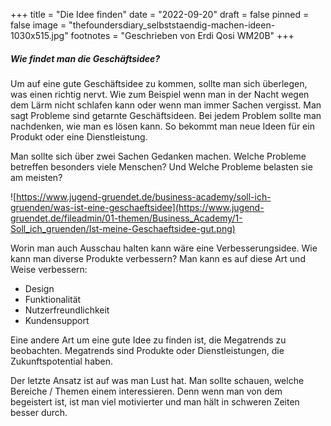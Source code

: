 +++
title = "Die Idee finden"
date = "2022-09-20"
draft = false
pinned = false
image = "thefoundersdiary_selbststaendig-machen-ideen-1030x515.jpg"
footnotes = "Geschrieben von Erdi Qosi WM20B"
+++
##### **W﻿ie findet man die Geschäftsidee?**

Um auf eine gute Geschäftsidee zu kommen, sollte man sich überlegen, was einen richtig nervt. Wie zum Beispiel wenn man in der Nacht wegen dem Lärm nicht schlafen kann oder wenn man immer Sachen vergisst. Man sagt Probleme sind getarnte Geschäftsideen. Bei jedem Problem sollte man nachdenken, wie man es lösen kann. So bekommt man neue Ideen für ein Produkt oder eine Dienstleistung. 

Man sollte sich über zwei Sachen Gedanken machen. Welche Probleme betreffen besonders viele Menschen? Und Welche Probleme belasten sie am meisten? 

<!--StartFragment-->

![https://www.jugend-gruendet.de/business-academy/soll-ich-gruenden/was-ist-eine-geschaeftsidee](https://www.jugend-gruendet.de/fileadmin/01-themen/Business_Academy/1-Soll_ich_gruenden/Ist-meine-Geschaeftsidee-gut.png)

<!--EndFragment-->

Worin man auch Ausschau halten kann wäre eine Verbesserungsidee. Wie kann man diverse Produkte verbessern? Man kann es auf diese Art und Weise verbessern:

* Design 
* Funktionalität
* Nutzerfreundlichkeit 
* Kundensupport

Eine andere Art um eine gute Idee zu finden ist, die Megatrends zu beobachten. Megatrends sind Produkte oder Dienstleistungen, die Zukunftspotential haben.

Der letzte Ansatz ist auf was man Lust hat. Man sollte schauen, welche Bereiche / Themen einem interessieren. Denn wenn man von dem begeistert ist, ist man viel motivierter und man hält in schweren Zeiten besser durch.